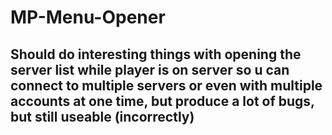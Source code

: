 # MP-Menu-Opener

## Should do interesting things with opening the server list while player is on server so u can connect to multiple servers or even with multiple accounts at one time, but produce a lot of bugs, but still useable (incorrectly)
